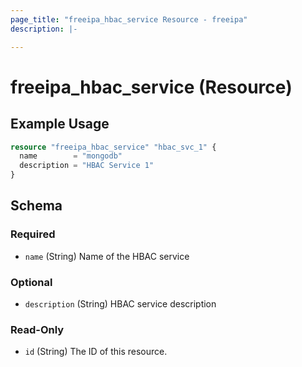 ```yaml
---
page_title: "freeipa_hbac_service Resource - freeipa"
description: |-

---
```


# freeipa_hbac_service (Resource)



## Example Usage

```terraform
resource "freeipa_hbac_service" "hbac_svc_1" {
  name        = "mongodb"
  description = "HBAC Service 1"
}
```




<!-- schema generated by tfplugindocs -->
## Schema

### Required

- `name` (String) Name of the HBAC service

### Optional

- `description` (String) HBAC service description

### Read-Only

- `id` (String) The ID of this resource.
